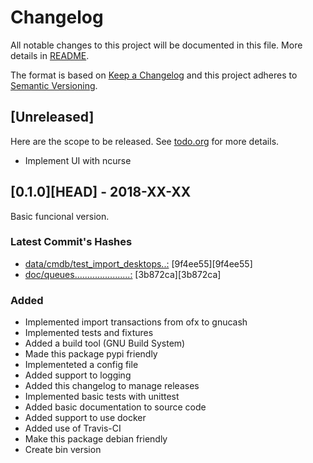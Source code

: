<!-- Link's references -->
<!-- TODO plan it correctly!! -->
[file_01]: ../../data/cmdb/test_import_desktops.csv
[file_04]: ../../doc/queues.org
[9f4ee56]: http://gnucash-importer.jeffersoncampos.eti.br/db/importer/commits/9f4ee55
[3b872cd]: http://gnucash-importer.jeffersoncampos.eti.br/db/importer/commits/3b872ca

# Changelog #

All notable changes to this project will be documented in this file. More details in [README](README.md).

The format is based on [Keep a Changelog](http://keepachangelog.com/en/1.0.0/) and this project adheres to [Semantic Versioning](http://semver.org/spec/v2.0.0.html).

## [Unreleased] ##

Here are the scope to be released. See [todo.org](todo.org) for more details.

* Implement UI with ncurse

## [0.1.0][HEAD] - 2018-XX-XX ##

Basic funcional version.

### Latest Commit's Hashes ###

* [data/cmdb/test_import_desktops..:][file_01] [9f4ee55][9f4ee55]
* [doc/queues......................:][file_04] [3b872ca][3b872ca]

### Added ###

* Implemented import transactions from ofx to gnucash
* Implemented tests and fixtures
* Added a build tool (GNU Build System)
* Made this package pypi friendly
* Implementeted a config file
* Added support to logging
* Added this changelog to manage releases
* Implemented basic tests with unittest
* Added basic documentation to source code
* Added support to use docker
* Added use of Travis-CI
* Make this package debian friendly
* Create bin version

